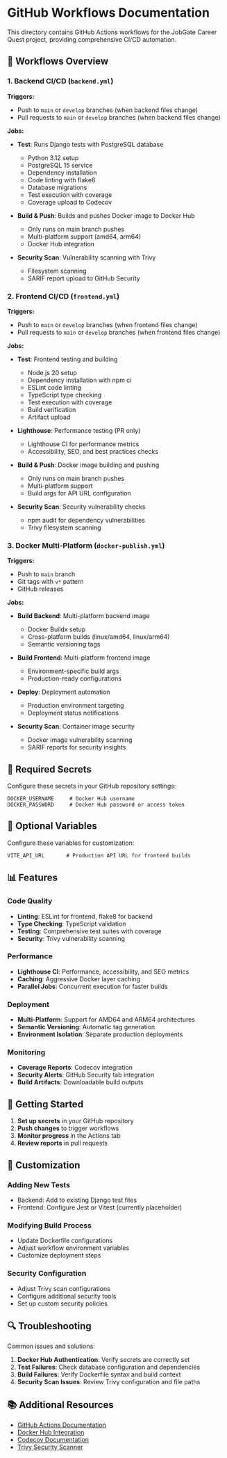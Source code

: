 # GitHub Workflows Documentation

This directory contains GitHub Actions workflows for the JobGate Career Quest project, providing comprehensive CI/CD automation.

## 🔄 Workflows Overview

### 1. Backend CI/CD (`backend.yml`)

**Triggers:**

- Push to `main` or `develop` branches (when backend files change)
- Pull requests to `main` or `develop` branches (when backend files change)

**Jobs:**

- **Test**: Runs Django tests with PostgreSQL database

  - Python 3.12 setup
  - PostgreSQL 15 service
  - Dependency installation
  - Code linting with flake8
  - Database migrations
  - Test execution with coverage
  - Coverage upload to Codecov

- **Build & Push**: Builds and pushes Docker image to Docker Hub

  - Only runs on main branch pushes
  - Multi-platform support (amd64, arm64)
  - Docker Hub integration

- **Security Scan**: Vulnerability scanning with Trivy
  - Filesystem scanning
  - SARIF report upload to GitHub Security

### 2. Frontend CI/CD (`frontend.yml`)

**Triggers:**

- Push to `main` or `develop` branches (when frontend files change)
- Pull requests to `main` or `develop` branches (when frontend files change)

**Jobs:**

- **Test**: Frontend testing and building

  - Node.js 20 setup
  - Dependency installation with npm ci
  - ESLint code linting
  - TypeScript type checking
  - Test execution with coverage
  - Build verification
  - Artifact upload

- **Lighthouse**: Performance testing (PR only)

  - Lighthouse CI for performance metrics
  - Accessibility, SEO, and best practices checks

- **Build & Push**: Docker image building and pushing

  - Only runs on main branch pushes
  - Multi-platform support
  - Build args for API URL configuration

- **Security Scan**: Security vulnerability checks
  - npm audit for dependency vulnerabilities
  - Trivy filesystem scanning

### 3. Docker Multi-Platform (`docker-publish.yml`)

**Triggers:**

- Push to `main` branch
- Git tags with `v*` pattern
- GitHub releases

**Jobs:**

- **Build Backend**: Multi-platform backend image

  - Docker Buildx setup
  - Cross-platform builds (linux/amd64, linux/arm64)
  - Semantic versioning tags

- **Build Frontend**: Multi-platform frontend image

  - Environment-specific build args
  - Production-ready configurations

- **Deploy**: Deployment automation

  - Production environment targeting
  - Deployment status notifications

- **Security Scan**: Container image security
  - Docker image vulnerability scanning
  - SARIF reports for security insights

## 🔐 Required Secrets

Configure these secrets in your GitHub repository settings:

```
DOCKER_USERNAME     # Docker Hub username
DOCKER_PASSWORD     # Docker Hub password or access token
```

## 🔧 Optional Variables

Configure these variables for customization:

```
VITE_API_URL       # Production API URL for frontend builds
```

## 📊 Features

### Code Quality

- **Linting**: ESLint for frontend, flake8 for backend
- **Type Checking**: TypeScript validation
- **Testing**: Comprehensive test suites with coverage
- **Security**: Trivy vulnerability scanning

### Performance

- **Lighthouse CI**: Performance, accessibility, and SEO metrics
- **Caching**: Aggressive Docker layer caching
- **Parallel Jobs**: Concurrent execution for faster builds

### Deployment

- **Multi-Platform**: Support for AMD64 and ARM64 architectures
- **Semantic Versioning**: Automatic tag generation
- **Environment Isolation**: Separate production deployments

### Monitoring

- **Coverage Reports**: Codecov integration
- **Security Alerts**: GitHub Security tab integration
- **Build Artifacts**: Downloadable build outputs

## 🚀 Getting Started

1. **Set up secrets** in your GitHub repository
2. **Push changes** to trigger workflows
3. **Monitor progress** in the Actions tab
4. **Review reports** in pull requests

## 📝 Customization

### Adding New Tests

- Backend: Add to existing Django test files
- Frontend: Configure Jest or Vitest (currently placeholder)

### Modifying Build Process

- Update Dockerfile configurations
- Adjust workflow environment variables
- Customize deployment steps

### Security Configuration

- Adjust Trivy scan configurations
- Configure additional security tools
- Set up custom security policies

## 🔍 Troubleshooting

Common issues and solutions:

1. **Docker Hub Authentication**: Verify secrets are correctly set
2. **Test Failures**: Check database configuration and dependencies
3. **Build Failures**: Verify Dockerfile syntax and build context
4. **Security Scan Issues**: Review Trivy configuration and file paths

## 📚 Additional Resources

- [GitHub Actions Documentation](https://docs.github.com/en/actions)
- [Docker Hub Integration](https://docs.docker.com/ci-cd/github-actions/)
- [Codecov Documentation](https://docs.codecov.com/docs)
- [Trivy Security Scanner](https://aquasecurity.github.io/trivy/)
